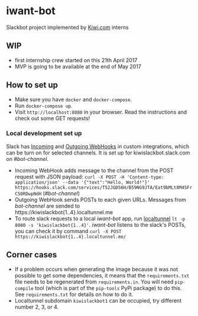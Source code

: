# iwant-bot
Slackbot project implemented by [Kiwi.com](Kiwi.com) interns

## WIP
- first internship crew started on this 21th April 2017
- MVP is going to be available at the end of May 2017

## How to set up

* Make sure you have `docker` and `docker-compose`.
* Run `docker-compose up`.
* Visit `http://localhost:8080` in your browser. Read the instructions and check out some GET requests!

### Local development set up

Slack has [Incoming](https://api.slack.com/incoming-webhooks) and 
[Outgoing WebHooks](https://api.slack.com/custom-integrations/outgoing-webhooks) in custom integrations, 
which can be turn on for selected channels. It is set up for kiwislackbot.slack.com on _#bot-channel_.

* Incoming WebHook adds message to the channel from the POST request with JSON payload:
`curl -X POST -H 'Content-type: application/json' --data '{"text":"Hello, World!"}' https://hooks.slack.com/services/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`
(_#bot-channel_)
* Outgoing WebHook sends POSTs to each given URLs. Messages from _bot-channel_ are sended to  
https://kiwislackbot{1..4}.localtunnel.me
* To route slack requests to a local _iwant-bot_ app, run [localtunnel](https://localtunnel.github.io/www/) 
`lt -p 8080 -s 'kiwislackbot{1..4}'`. _iwant-bot_ listens to the slack's POSTs, you can check it by command
`curl -X POST https://kiwislackbot{1..4}.localtunnel.me/`

## Corner cases

* If a problem occurs when generating the image because it was not possible to get some dependencies, it means that the `requirements.txt` file needs to be regenerated from `requirements.in`.
  You will need `pip-compile` tool (which is part of the `pip-tools` PyPi package) to do this.
  See `requirements.txt` for details on how to do it.
* Localtunnel subdomain `kiwislackbot1` can be occupied, try different number 2, 3, or 4.
